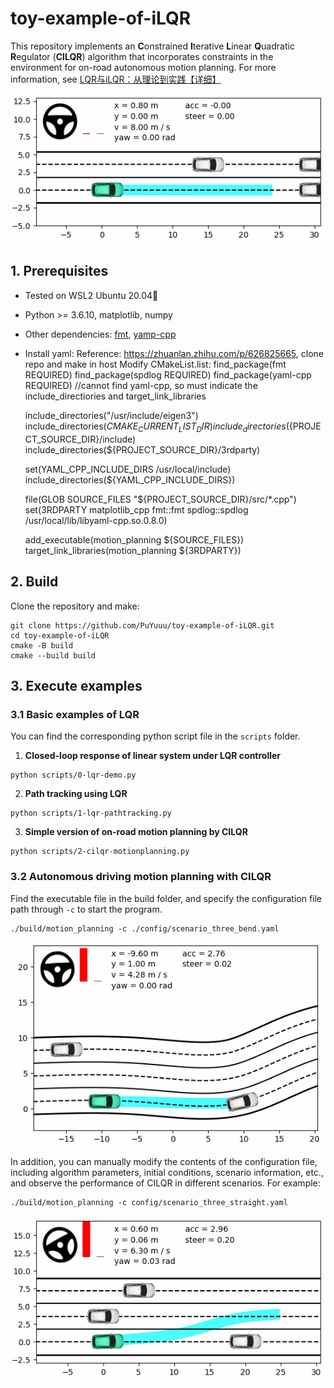 # toy-example-of-iLQR
This repository implements an **C**onstrained **I**terative **L**inear **Q**uadratic **R**egulator (**CILQR**) algorithm that incorporates constraints in the environment for on-road autonomous motion planning. For more information, see [LQR与iLQR：从理论到实践【详细】](https://zhuanlan.zhihu.com/p/715102938)

<div align=center>
  <img src="./images/scenario_two_straight.gif" width="520"/>
</div>

## 1. Prerequisites

- Tested on WSL2 Ubuntu 20.04🐧
- Python >= 3.6.10, matplotlib, numpy
- Other dependencies: [fmt](https://github.com/fmtlib/fmt), [yamp-cpp](https://github.com/jbeder/yaml-cpp)
- Install yaml:
  Reference: https://zhuanlan.zhihu.com/p/626825665, clone repo and make in host
  Modify CMakeList.list:
    find_package(fmt REQUIRED)
    find_package(spdlog REQUIRED)
    find_package(yaml-cpp REQUIRED) //cannot find yaml-cpp, so must indicate the include_directiories and target_link_libraries
    
    include_directories("/usr/include/eigen3")
    include_directories(${CMAKE_CURRENT_LIST_DIR})
    include_directories(${PROJECT_SOURCE_DIR}/include)
    include_directories(${PROJECT_SOURCE_DIR}/3rdparty)
    
    set(YAML_CPP_INCLUDE_DIRS /usr/local/include)
    include_directories(${YAML_CPP_INCLUDE_DIRS})
    
    file(GLOB SOURCE_FILES "${PROJECT_SOURCE_DIR}/src/*.cpp")
    set(3RDPARTY matplotlib_cpp fmt::fmt spdlog::spdlog /usr/local/lib/libyaml-cpp.so.0.8.0)
    
    add_executable(motion_planning ${SOURCE_FILES})
    target_link_libraries(motion_planning ${3RDPARTY})


## 2. Build

Clone the repository and make:

```shell
git clone https://github.com/PuYuuu/toy-example-of-iLQR.git
cd toy-example-of-iLQR
cmake -B build
cmake --build build
```

## 3. Execute examples

### 3.1 Basic examples of LQR

You can find the corresponding python script file in the `scripts` folder.

1. **Closed-loop response of linear system under LQR controller**

```shell
python scripts/0-lqr-demo.py
```

2. **Path tracking using LQR**

```shell
python scripts/1-lqr-pathtracking.py
```

3. **Simple version of on-road motion planning by CILQR**

```shell
python scripts/2-cilqr-motionplanning.py
```

### 3.2 Autonomous driving motion planning with CILQR

Find the executable file in the build folder, and specify the configuration file path through `-c` to start the program.

```shell
./build/motion_planning -c ./config/scenario_three_bend.yaml
```

<div align=center>
  <img src="./images/scenario_three_bend.gif" width="520"/>
</div>

In addition, you can manually modify the contents of the configuration file, including algorithm parameters, initial conditions, scenario information, etc., and observe the performance of CILQR in different scenarios. For example:

```
./build/motion_planning -c config/scenario_three_straight.yaml
```

<div align=center>

  <img src="./images/scenario_three_straight.gif" width="520"/>
</div>
